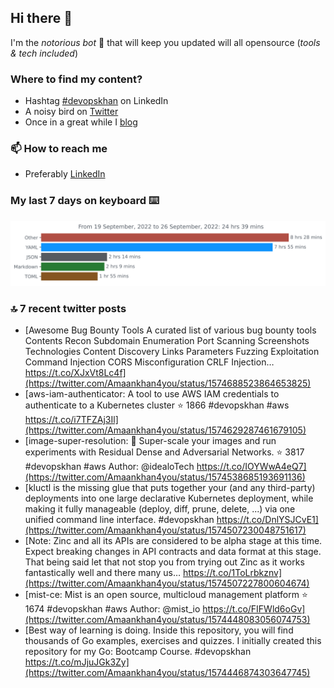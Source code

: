 <!--- [![Hits](https://hits.seeyoufarm.com/api/count/incr/badge.svg?url=https%3A%2F%2Fgithub.com%2Fakhan4u%2Fhit-counter&count_bg=%2379C83D&title_bg=%23555555&icon=&icon_color=%23E7E7E7&title=visits&edge_flat=false)](https://hits.seeyoufarm.com) --->

## Hi there 👋

I'm the _notorious bot_ 🤣 that will keep you updated will all opensource (_tools & tech included_) 

### Where to find my content?

* Hashtag [#devopskhan](https://www.linkedin.com/feed/hashtag/devopskhan) on LinkedIn
* A noisy bird on [Twitter](https://twitter.com/Amaankhan4you)
* Once in a great while I [blog](https://linuxparrot.com) 


### 📫 **How to reach me**

* Preferably [LinkedIn](https://www.linkedin.com/in/amaan-khan-linux-ninja)

### My last 7 days on keyboard ⌨️

<img src="https://github.com/akhan4u/akhan4u/blob/main/images/stat.svg" alt="Amaan's Wakatime Activity!"/>

### 🔝 7 recent twitter posts
<!-- DEVDOJO:START -->
- [Awesome Bug Bounty Tools A curated list of various bug bounty tools Contents Recon Subdomain Enumeration Port Scanning Screenshots Technologies Content Discovery Links Parameters Fuzzing Exploitation Command Injection CORS Misconfiguration CRLF Injection… https://t.co/XJxVt8Lc4f](https://twitter.com/Amaankhan4you/status/1574688523864653825)
- [aws-iam-authenticator: A tool to use AWS IAM credentials to authenticate to a Kubernetes cluster
⭐️ 1866
#devopskhan #aws
https://t.co/i7TFZAj3Il](https://twitter.com/Amaankhan4you/status/1574629287461679105)
- [image-super-resolution: 🔎 Super-scale your images and run experiments with Residual Dense and Adversarial Networks.
⭐️ 3817
#devopskhan #aws
Author: @idealoTech
https://t.co/IOYWwA4eQ7](https://twitter.com/Amaankhan4you/status/1574538685193691136)
- [kluctl is the missing glue that puts together your &lpar;and any third-party&rpar; deployments into one large declarative Kubernetes deployment, while making it fully manageable &lpar;deploy, diff, prune, delete, ...&rpar; via one unified command line interface. #devopskhan https://t.co/DnlYSJCvE1](https://twitter.com/Amaankhan4you/status/1574507230048751617)
- [Note: Zinc and all its APIs are considered to be alpha stage at this time. Expect breaking changes in API contracts and data format at this stage. That being said let that not stop you from trying out Zinc as it works fantastically well and there many us… https://t.co/1ToLrbkznv](https://twitter.com/Amaankhan4you/status/1574507227800604674)
- [mist-ce: Mist is an open source, multicloud management platform
⭐️ 1674
#devopskhan #aws
Author: @mist_io
https://t.co/FIFWld6oGv](https://twitter.com/Amaankhan4you/status/1574448083056074753)
- [Best way of learning is doing. Inside this repository, you will find thousands of Go examples, exercises and quizzes. I initially created this repository for my Go: Bootcamp Course. #devopskhan https://t.co/mJjuJGk3Zy](https://twitter.com/Amaankhan4you/status/1574446874303647745)
<!-- DEVDOJO:END -->

<!-- ![Amaan's GitHub stats](https://github-readme-stats.vercel.app/api?username=akhan4u&count_private=true&show_icons=true&hide=contribs) -->
